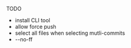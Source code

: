 TODO

* install CLI tool
* allow force push
* select all files when selecting mutli-commits
* --no-ff
